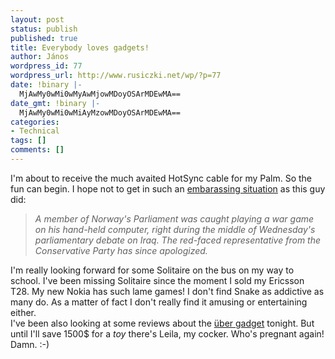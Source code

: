 ```yaml
---
layout: post
status: publish
published: true
title: Everybody loves gadgets!
author: János
wordpress_id: 77
wordpress_url: http://www.rusiczki.net/wp/?p=77
date: !binary |-
  MjAwMy0wMi0wMyAwMjowMDoyOSArMDEwMA==
date_gmt: !binary |-
  MjAwMy0wMi0wMiAyMzowMDoyOSArMDEwMA==
categories:
- Technical
tags: []
comments: []
---
```

<p>I'm about to receive the much avaited HotSync cable for my Palm. So the fun can begin. I hope not to get in such an <a href="http://www.aftenposten.no/english/local/article.jhtml?articleID=481193" title="The full article">embarassing situation</a> as this guy did:</p>
<blockquote><p><i>A member of Norway's Parliament was caught playing a war game on his hand-held computer, right during the middle of Wednesday's parliamentary debate on Iraq. The red-faced representative from the Conservative Party has since apologized.</i></p></blockquote>
<p>I'm really looking forward for some Solitaire on the bus on my way to school. I've been missing Solitaire since the moment I sold my Ericsson T28. My new Nokia has such lame games! I don't find Snake as addictive as many do. As a matter of fact I don't really find it amusing or entertaining either.<br />
I've been also looking at some reviews about the <a href="http://www.aibo.com/" title="Yes, it's the Sony AIBO">&uuml;ber gadget</a> tonight. But until I'll save 1500$ for a <i>toy</i> there's Leila, my cocker. Who's pregnant again! Damn. :-)</p>
